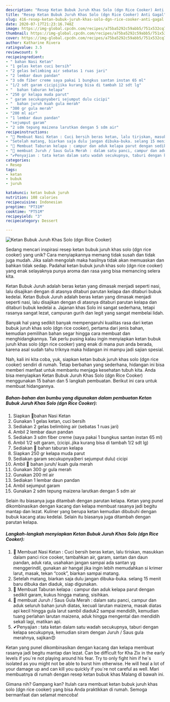 ```yaml
---
description: "Resep Ketan Bubuk Juruh Khas Solo (dgn Rice Cooker) Anti Gagal"
title: "Resep Ketan Bubuk Juruh Khas Solo (dgn Rice Cooker) Anti Gagal"
slug: 416-resep-ketan-bubuk-juruh-khas-solo-dgn-rice-cooker-anti-gagal
date: 2020-07-17T21:23:16.748Z
image: https://img-global.cpcdn.com/recipes/a75ba5292c59abb5/751x532cq70/ketan-bubuk-juruh-khas-solo-dgn-rice-cooker-foto-resep-utama.jpg
thumbnail: https://img-global.cpcdn.com/recipes/a75ba5292c59abb5/751x532cq70/ketan-bubuk-juruh-khas-solo-dgn-rice-cooker-foto-resep-utama.jpg
cover: https://img-global.cpcdn.com/recipes/a75ba5292c59abb5/751x532cq70/ketan-bubuk-juruh-khas-solo-dgn-rice-cooker-foto-resep-utama.jpg
author: Katharine Rivera
ratingvalue: 3.5
reviewcount: 9
recipeingredient:
- " bahan Nasi Ketan"
- "1 gelas ketan cuci bersih"
- "2 gelas belimbing air sebatas 1 ruas jari"
- "2 lembar daun pandan"
- "3 sdm fiber creme saya pakai 1 bungkus santan instan 65 ml"
- "1/2 sdt garam cicipijika kurang bisa di tambah 12 sdt lg"
- "  bahan taburan kelapa"
- "250 gr kelapa muda parut"
- " garam secukupnyaberi sejumput dulu cicipi"
- "  bahan juruh kuah gula merah"
- "300 gr gula merah"
- "200 ml air"
- "1 lembar daun pandan"
- "sejumput garam"
- "2 sdm tepung maizena larutkan dengan 5 sdm air"
recipeinstructions:
- "🔴 Membuat Nasi Ketan : Cuci bersih beras ketan, lalu tiriskan, masukkan dalam panci rice cooker, tambahkan air, garam, santan dan daun pandan, aduk rata, usahakan jangan sampai ada santan yg menggerindil, gunakan air hangat jika ingin lebih memudahkan si krimer larut, masak, tekan “cook”, biarkan sampai matang."
- "Setelah matang, biarkan saja dulu jangan dibuka-buka. selang 15 menit baru dibuka dan diaduk, siap digunakan."
- "🔴 Membuat Taburan kelapa : campur dan aduk kelapa parut dengan sedikit garam, kukus hingga matang, sisihkan."
- "🔴 membuat Juruh / Saus Gula Merah : dalam satu panci, campur dan aduk seluruh bahan juruh diatas, kecuali larutan maizena, masak diatas api kecil hingga gula larut sambil diaduk2 sampai mendidih, kemudian tuang perlahan larutan maizena, aduk hingga mengental dan mendidih sekali lagi, matikan api."
- "✔Penyajian : tata ketan dalam satu wadah secukupnya, taburi dengan kelapa secukupnya, kemudian siram dengan Juruh / Saus gula merahnya, sajikan😍"
categories:
- Resep
tags:
- ketan
- bubuk
- juruh

katakunci: ketan bubuk juruh 
nutrition: 108 calories
recipecuisine: Indonesian
preptime: "PT31M"
cooktime: "PT51M"
recipeyield: "3"
recipecategory: Dessert

---
```



![Ketan Bubuk Juruh Khas Solo (dgn Rice Cooker)](https://img-global.cpcdn.com/recipes/a75ba5292c59abb5/751x532cq70/ketan-bubuk-juruh-khas-solo-dgn-rice-cooker-foto-resep-utama.jpg)

Sedang mencari inspirasi resep ketan bubuk juruh khas solo (dgn rice cooker) yang unik? Cara menyiapkannya memang tidak susah dan tidak juga mudah. Jika salah mengolah maka hasilnya tidak akan memuaskan dan bahkan tidak sedap. Padahal ketan bubuk juruh khas solo (dgn rice cooker) yang enak selayaknya punya aroma dan rasa yang bisa memancing selera kita.

Ketan Bubuk Juruh adalah beras ketan yang dimasak menjadi seperti nasi, lalu disajikan dengan di atasnya ditaburi parutan kelapa dan ditaburi bubuk kedelai. Ketan Bubuk Juruh adalah beras ketan yang dimasak menjadi seperti nasi, lalu disajikan dengan di atasnya ditaburi parutan kelapa dan ditaburi bubuk kedelai a. Jajanan khas Solo ini sangat sederhana, tetapi rasanya sangat lezat, campuran gurih dan legit yang sangat membelai lidah.

Banyak hal yang sedikit banyak mempengaruhi kualitas rasa dari ketan bubuk juruh khas solo (dgn rice cooker), pertama dari jenis bahan, kemudian pemilihan bahan segar hingga cara membuat dan menghidangkannya. Tak perlu pusing kalau ingin menyiapkan ketan bubuk juruh khas solo (dgn rice cooker) yang enak di mana pun anda berada, karena asal sudah tahu triknya maka hidangan ini mampu jadi sajian spesial.


Nah, kali ini kita coba, yuk, siapkan ketan bubuk juruh khas solo (dgn rice cooker) sendiri di rumah. Tetap berbahan yang sederhana, hidangan ini bisa memberi manfaat untuk membantu menjaga kesehatan tubuh kita. Anda bisa menyiapkan Ketan Bubuk Juruh Khas Solo (dgn Rice Cooker) menggunakan 15 bahan dan 5 langkah pembuatan. Berikut ini cara untuk membuat hidangannya.

<!--inarticleads1-->

##### Bahan-bahan dan bumbu yang digunakan dalam pembuatan Ketan Bubuk Juruh Khas Solo (dgn Rice Cooker):

1. Siapkan  📌bahan Nasi Ketan
1. Gunakan 1 gelas ketan, cuci bersih
1. Sediakan 2 gelas belimbing air (sebatas 1 ruas jari)
1. Ambil 2 lembar daun pandan
1. Sediakan 3 sdm fiber creme (saya pakai 1 bungkus santan instan 65 ml)
1. Ambil 1/2 sdt garam, (cicipi..jika kurang bisa di tambah 1/2 sdt lg)
1. Sediakan  📌 bahan taburan kelapa
1. Siapkan 250 gr kelapa muda parut
1. Sediakan  garam secukupnya(beri sejumput dulu) cicipi
1. Ambil  📌 bahan juruh/ kuah gula merah
1. Gunakan 300 gr gula merah
1. Gunakan 200 ml air
1. Sediakan 1 lembar daun pandan
1. Ambil sejumput garam
1. Gunakan 2 sdm tepung maizena larutkan dengan 5 sdm air


Selain itu biasanya juga ditambah dengan parutan kelapa. Ketan yang punel dikombinasikan dengan kacang dan kelapa membuat rasanya jadi begitu mantap dan lezat. Kuliner yang berupa ketan kemudian dibubuhi dengan bubuk kacang atau kedelai. Selain itu biasanya juga ditambah dengan parutan kelapa. 

<!--inarticleads2-->

##### Langkah-langkah menyiapkan Ketan Bubuk Juruh Khas Solo (dgn Rice Cooker):

1. 🔴 Membuat Nasi Ketan : Cuci bersih beras ketan, lalu tiriskan, masukkan dalam panci rice cooker, tambahkan air, garam, santan dan daun pandan, aduk rata, usahakan jangan sampai ada santan yg menggerindil, gunakan air hangat jika ingin lebih memudahkan si krimer larut, masak, tekan “cook”, biarkan sampai matang.
1. Setelah matang, biarkan saja dulu jangan dibuka-buka. selang 15 menit baru dibuka dan diaduk, siap digunakan.
1. 🔴 Membuat Taburan kelapa : campur dan aduk kelapa parut dengan sedikit garam, kukus hingga matang, sisihkan.
1. 🔴 membuat Juruh / Saus Gula Merah : dalam satu panci, campur dan aduk seluruh bahan juruh diatas, kecuali larutan maizena, masak diatas api kecil hingga gula larut sambil diaduk2 sampai mendidih, kemudian tuang perlahan larutan maizena, aduk hingga mengental dan mendidih sekali lagi, matikan api.
1. ✔Penyajian : tata ketan dalam satu wadah secukupnya, taburi dengan kelapa secukupnya, kemudian siram dengan Juruh / Saus gula merahnya, sajikan😍


Ketan yang punel dikombinasikan dengan kacang dan kelapa membuat rasanya jadi begitu mantap dan lezat. Can be difficult for Kha Zix in the early levels if you´re not playing around his fear. Try to only fight him if he´s isolated as you might not be able to burst him otherwise. He will heal a lot of your damage up and can kill you quickly if you´re not careful as well. Mari membuatnya di rumah dengan resep ketan bubuk khas Malang di bawah ini. 

Gimana nih? Gampang kan? Itulah cara membuat ketan bubuk juruh khas solo (dgn rice cooker) yang bisa Anda praktikkan di rumah. Semoga bermanfaat dan selamat mencoba!

